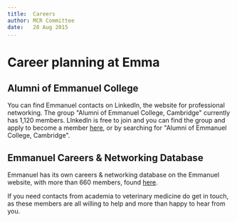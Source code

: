 ```yaml
---
title:  Careers  
author: MCR Committee  
date:   28 Aug 2015  
...
```


# Career planning at Emma

## Alumni of Emmanuel College

You can find Emmanuel contacts on LinkedIn, the website for professional
networking. The group "Alumni of Emmanuel College, Cambridge" currently
has 1,120 members. LInkedIn is free to join and you can find the group
and apply to become a member
[here](https://www.linkedin.com/groups?bout=&gid=152071), or by
searching for "Alumni of Emmanuel College, Cambridge".

## Emmanuel Careers & Networking Database

Emmanuel has its own careers & networking database on the Emmanuel
website, with more than 660 members, found
[here](https://www.emma.cam.ac.uk/members/careers/).

If you need contacts from academia to veterinary medicine do get in
touch, as these members are all willing to help and more than happy to
hear from you.
